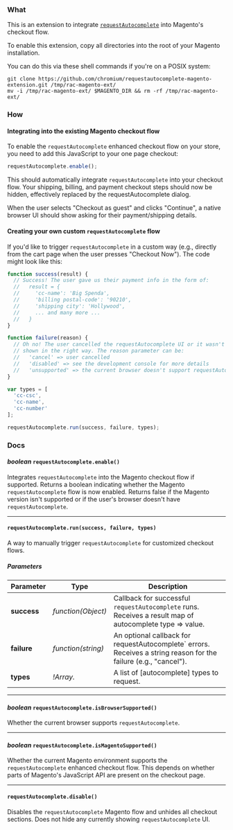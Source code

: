 ### What

This is an extension to integrate [`requestAutocomplete`](https://developer.chrome.com/multidevice/requestautocomplete-faq) into Magento's
checkout flow.

To enable this extension, copy all directories into the root of your Magento
installation.

You can do this via these shell commands if you're on a POSIX system:

```shell
git clone https://github.com/chromium/requestautocomplete-magento-extension.git /tmp/rac-magento-ext/
mv -i /tmp/rac-magento-ext/ $MAGENTO_DIR && rm -rf /tmp/rac-magento-ext/
```

### How

#### Integrating into the existing Magento checkout flow

To enable the `requestAutocomplete` enhanced checkout flow on your store, you
need to add this JavaScript to your one page checkout:

```js
requestAutocomplete.enable();
```

This should automatically integrate `requestAutocomplete` into your checkout
flow. Your shipping, billing, and payment checkout steps should now be hidden,
effectively replaced by the requestAutocomplete dialog.

When the user selects "Checkout as guest" and clicks "Continue", a native
browser UI should show asking for their payment/shipping details.

#### Creating your own custom `requestAutocomplete` flow

If you'd like to trigger `requestAutocomplete` in a custom way (e.g., directly
from the cart page when the user presses "Checkout Now"). The code might look
like this:

```js
function success(result) {
  // Success! The user gave us their payment info in the form of:
  //   result = {
  //     'cc-name': 'Big Spenda',
  //     'billing postal-code': '90210',
  //     'shipping city': 'Hollywood',
  //     ... and many more ...
  //   }
}

function failure(reason) {
  // Oh no! The user cancelled the requestAutocomplete UI or it wasn't
  // shown in the right way. The reason parameter can be:
  //   'cancel' => user cancelled
  //   'disabled' => see the development console for more details
  //   'unsupported' => the current browser doesn't support requestAutocomplete
}

var types = [
  'cc-csc',
  'cc-name',
  'cc-number'
];

requestAutocomplete.run(success, failure, types);
```

### Docs

#### *boolean* `requestAutocomplete.enable()`

Integrates `requestAutocomplete` into the Magento checkout flow if supported.
Returns a boolean indicating whether the Magento `requestAutocomplete` flow is
now enabled. Returns false if the Magento version isn't supported or if the
user's browser doesn't have `requestAutocomplete`.

--------------------------------------------------------------------------------

#### `requestAutocomplete.run(success, failure, types)`

A way to manually trigger `requestAutocomplete` for customized checkout flows.

##### Parameters

Parameter|Type|Description
---------|----|-----------
**success**|*function(Object)*|Callback for successful `requestAutocomplete` runs. Receives a result map of autocomplete type => value.
**failure**|*function(string)*|An optional callback for requestAutocomplete` errors. Receives a string reason for the failure (e.g., "cancel").
**types**|*!Array.<string>*|A list of [autocomplete] types to request.

--------------------------------------------------------------------------------

#### *boolean* `requestAutocomplete.isBrowserSupported()`

Whether the current browser supports `requestAutocomplete`.

--------------------------------------------------------------------------------

#### *boolean* `requestAutocomplete.isMagentoSupported()`

Whether the current Magento environment supports the `requestAutocomplete`
enhanced checkout flow. This depends on whether parts of Magento's JavaScript
API are present on the checkout page.

--------------------------------------------------------------------------------

#### `requestAutocomplete.disable()`

Disables the `requestAutocomplete` Magento flow and unhides all checkout
sections. Does not hide any currently showing `requestAutocomplete` UI.
